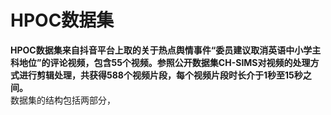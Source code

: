 # HPOC数据集<br>
**HPOC数据集来自抖音平台上取的关于热点舆情事件“委员建议取消英语中小学主科地位”的评论视频，包含55个视频。参照公开数据集CH-SIMS对视频的处理方式进行剪辑处理，共获得588个视频片段，每个视频片段时长介于1秒至15秒之间。**<br>
数据集的结构包括两部分，
